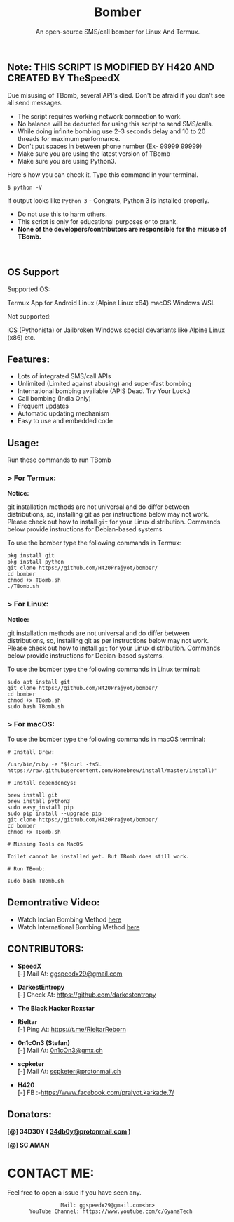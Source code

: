 <h1 align="center">Bomber</h1>
<p align="center">An open-source SMS/call bomber for Linux And Termux.</p><br>

## Note: THIS SCRIPT IS MODIFIED BY H420 AND CREATED BY TheSpeedX

Due misusing of TBomb, several API's died. 
Don't be afraid if you don't see all send messages.

- The script requires working network connection to work.
- No balance will be deducted for using this script to send SMS/calls.
- While doing infinite bombing use 2-3 seconds delay and 10 to 20 threads for maximum performance.
- Don't put spaces in between phone number (Ex- 99999 99999)
- Make sure you are using the latest version of TBomb
- Make sure you are using Python3.

Here's how you can check it. Type this command in your terminal.
```
$ python -V
```
If output looks like `Python 3` - Congrats, Python 3 is installed properly.

- Do not use this to harm others.
- This script is only for educational purposes or to prank.
- **None of the developers/contributors are responsible for the misuse of TBomb.**
<br>

## OS Support
Supported OS:

Termux App for Android
Linux (Alpine Linux x64)
macOS
Windows WSL

Not supported:

iOS (Pythonista) or Jailbroken
Windows
special devariants like Alpine Linux (x86) etc.

## Features:

- Lots of integrated SMS/call APIs
- Unlimited (Limited against abusing) and super-fast bombing
- International bombing available (APIS Dead. Try Your Luck.) 
- Call bombing (India Only)
- Frequent updates
- Automatic updating mechanism
- Easy to use and embedded code

## Usage:

Run these commands to run TBomb

### > For Termux:

**Notice:** 

git installation methods are not universal and do differ between distributions,
so, installing git as per instructions below may not work.
Please check out how to install `git` for your Linux distribution.
Commands below provide instructions for Debian-based systems.

To use the bomber type the following commands in Termux:
```
pkg install git
pkg install python
git clone https://github.com/H420Prajyot/bomber/
cd bomber
chmod +x TBomb.sh
./TBomb.sh
```

### > For Linux:

**Notice:** 

git installation methods are not universal and do differ between distributions,
so, installing git as per instructions below may not work.
Please check out how to install `git` for your Linux distribution.
Commands below provide instructions for Debian-based systems.

To use the bomber type the following commands in Linux terminal:
```
sudo apt install git
git clone https://github.com/H420Prajyot/bomber/
cd bomber
chmod +x TBomb.sh
sudo bash TBomb.sh
```

### > For macOS:

To use the bomber type the following commands in macOS terminal:
```
# Install Brew: 

/usr/bin/ruby -e "$(curl -fsSL https://raw.githubusercontent.com/Homebrew/install/master/install)"

# Install dependencys:

brew install git
brew install python3
sudo easy_install pip
sudo pip install --upgrade pip
git clone https://github.com/H420Prajyot/bomber/
cd bomber
chmod +x TBomb.sh

# Missing Tools on MacOS

Toilet cannot be installed yet. But TBomb does still work.

# Run TBomb:

sudo bash TBomb.sh
```

## Demontrative Video:

- Watch Indian Bombing Method <a href="https://youtu.be/9KWkwsr_QGw">here</a><br>
- Watch International Bombing Method <a href="https://youtu.be/JqsHkyIcnPM">here</a><br>

## CONTRIBUTORS:

- **SpeedX**<br>
[-] Mail At: ggspeedx29@gmail.com

- **DarkestEntropy**<br>
[-] Check At: https://github.com/darkestentropy

- **The Black Hacker Roxstar**<br>

- **Rieltar**<br>
[-] Ping At: https://t.me/RieltarReborn

- **0n1cOn3 (Stefan)**<br>
[-] Mail At: 0n1cOn3@gmx.ch

- **scpketer**<br>
[-] Mail At: scpketer@protonmail.ch

- **H420**<br>
[-] FB :-https://www.facebook.com/prajyot.karkade.7/


## Donators:

**[@] 34D30Y ( 34db0y@protonmail.com  )**

**[@] SC AMAN**

# CONTACT ME:

Feel free to open a issue if you have seen any.

```
                 Mail: ggspeedx29@gmail.com<br>
       YouTube Channel: https://www.youtube.com/c/GyanaTech
```

<!-- L3yvMKWbLJAermqvZT1vKmDkGwqsZmD1rK0= -->
